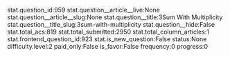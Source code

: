 stat.question_id:959
stat.question__article__live:None
stat.question__article__slug:None
stat.question__title:3Sum With Multiplicity
stat.question__title_slug:3sum-with-multiplicity
stat.question__hide:False
stat.total_acs:819
stat.total_submitted:2950
stat.total_column_articles:1
stat.frontend_question_id:923
stat.is_new_question:False
status:None
difficulty.level:2
paid_only:False
is_favor:False
frequency:0
progress:0
